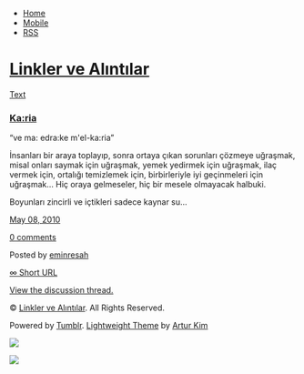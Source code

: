 -   [Home](/)
-   [Mobile](/mobile)
-   [RSS](http://eminresah.tumblr.com/rss)

[Linkler ve Alıntılar](/)
=========================

[Text](http://eminresah.tumblr.com/post/581013235/ka-ria)

### [Ka:ria](http://eminresah.tumblr.com/post/581013235/ka-ria)

“ve ma: edra:ke m'el-ka:ria”

İnsanları bir araya toplayıp, sonra ortaya çıkan sorunları çözmeye
uğraşmak, misal onları saymak için uğraşmak, yemek yedirmek için
uğraşmak, ilaç vermek için, ortalığı temizlemek için, birbirleriyle iyi
geçinmeleri için uğraşmak… Hiç oraya gelmeseler, hiç bir mesele
olmayacak halbuki.

Boyunları zincirli ve içtikleri sadece kaynar su…

[May 08, 2010](http://eminresah.tumblr.com/post/581013235/ka-ria)

[0
comments](http://eminresah.tumblr.com/post/581013235/ka-ria#disqus_thread)

Posted by [eminresah](http://eminresah.tumblr.com/)

[∞ Short URL](http://tmblr.co/ZWS1OyYeOxp)

[View the discussion thread.](http://erblog.disqus.com/?url=ref)

© [Linkler ve Alıntılar](/). All Rights Reserved.

Powered by [Tumblr](http://tumblr.com). [Lightweight
Theme](http://www.tumblr.com/theme/10820) by [Artur
Kim](http://arturkim.com)

![](https://px.srvcs.tumblr.com/impixu?T=1434918959&J=eyJ0eXBlIjoidXJsIiwidXJsIjoiaHR0cDpcL1wvZW1pbnJlc2FoLnR1bWJsci5jb21cL3Bvc3RcLzU4MTAxMzIzNVwva2EtcmlhIiwicmVxdHlwZSI6MCwicm91dGUiOiJcL3Bvc3RcLzppZFwvOnN1bW1hcnkiLCJub3NjcmlwdCI6MX0=&U=KBHMOMDKLM&K=f2bcac760a2c9da66c199186443a749520273fb80fab745d471c2cd8db65006d&R=)

![](https://px.srvcs.tumblr.com/impixu?T=1434918959&J=eyJ0eXBlIjoicG9zdCIsInVybCI6Imh0dHA6XC9cL2VtaW5yZXNhaC50dW1ibHIuY29tXC9wb3N0XC81ODEwMTMyMzVcL2thLXJpYSIsInJlcXR5cGUiOjAsInJvdXRlIjoiXC9wb3N0XC86aWRcLzpzdW1tYXJ5IiwicG9zdHMiOlt7InBvc3RpZCI6IjU4MTAxMzIzNSIsImJsb2dpZCI6IjM2NDgwMjgiLCJzb3VyY2UiOjMzfV0sIm5vc2NyaXB0IjoxfQ==&U=ANOIDLGMDP&K=fca1c0825376b7a90e0205a10b852c10483fa1b188ebecb68ead588d2a8112b6&R=)

